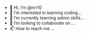 - 👋 Hi, I’m @nrr10
- 👀 I’m interested in learning coding...
- 🌱 I’m currently learning admin skills...
- 💞️ I’m looking to collaborate on ...
- 📫 How to reach me ...

<!---
nrr10/nrr10 is a ✨ special ✨ repository because its `README.md` (this file) appears on your GitHub profile.
You can click the Preview link to take a look at your changes.
--->
